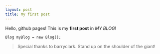 ```yaml
---
layout: post
title: My first post
---
```


Hello, github pages!
This is my **first post** in *MY BLOG*!
```
Blog myBlog = new Blog();
```
> Special thanks to barryclark.
Stand up on the shoulder of the giant!
